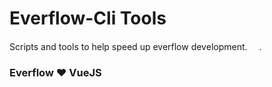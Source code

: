 # Everflow-Cli Tools

Scripts and tools to help speed up everflow development. <a href="https://vuejs.org" target="_blank"><img width="15" src="https://vuejs.org/images/logo.png"></a>.

### Everflow ❤ VueJS
